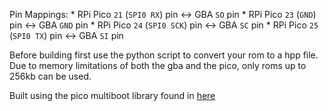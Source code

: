 Pin Mappings: 
    * RPi Pico `21` (`SPI0 RX`) pin <-> GBA `SO` pin
    * RPi Pico `23` (`GND`) pin <-> GBA `GND` pin
    * RPi Pico `24` (`SPI0 SCK`) pin <-> GBA `SC` pin
    * RPi Pico `25` (`SPI0 TX`) pin <-> GBA `SI` pin

Before building first use the python script to convert your rom to a hpp file. Due to memory limitations of both
the gba and the pico, only roms up to 256kb can be used. 

Built using the pico multiboot library found in [here](https://github.com/copyrat90/gba-pico-gamepad)